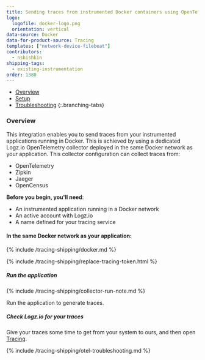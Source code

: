 ```yaml
---
title: Sending traces from instrumented Docker containers using OpenTelemetry
logo:
  logofile: docker-logo.png
  orientation: vertical
data-source: Docker
data-for-product-source: Tracing
templates: ["network-device-filebeat"]
contributors:
  - nshishkin
shipping-tags:
  - existing-instrumentation
order: 1380
---
```


<!-- tabContainer:start -->
<div class="branching-container">

* [Overview](#overview)
* [Setup](#setup)
* [Troubleshooting](#troubleshooting)
{:.branching-tabs}

<!-- tab:start -->
<div id="overview">

### Overview

This integration enables you to send traces from your instrumented applications running in Docker. This is achieved by using a dedicated Logz.io OpenTelemetry collector deployed in the same Docker network as your application. This collector configuration can collect traces from:

* OpenTelemetry
* Zipkin
* Jaeger
* OpenCensus 


</div>
<!-- tab:end -->


<!-- tab:start -->
<div id="setup">


**Before you begin, you'll need**:

* An instrumented application running in a Docker network
* An active account with Logz.io
* A name defined for your tracing service


<div class="tasklist">

#### In the same Docker network as your application:

{% include /tracing-shipping/docker.md %}

{% include /tracing-shipping/replace-tracing-token.html %}


##### Run the application

{% include /tracing-shipping/collector-run-note.md %}

Run the application to generate traces.


##### Check Logz.io for your traces

Give your traces some time to get from your system to ours, and then open [Tracing](https://app.logz.io/#/dashboard/jaeger).

</div>

</div>
<!-- tab:end -->

<!-- tab:start -->
<div id="troubleshooting">

{% include /tracing-shipping/otel-troubleshooting.md %}

</div>
<!-- tab:end -->

</div>
<!-- tabContainer:end -->